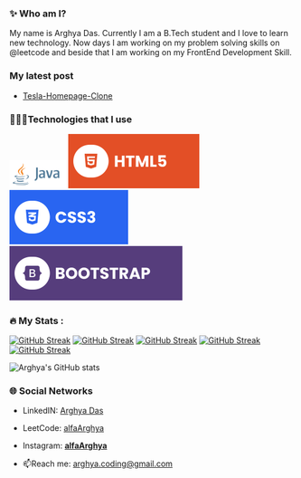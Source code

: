 ### ✨ Who am I?
My name is Arghya Das. Currently I am a B.Tech student and I love to learn new 
technology. Now days I am working on my problem solving skills on @leetcode and beside that I am working on my FrontEnd Development Skill.

### My latest post
- <a  href = "https://www.linkedin.com/posts/alfaarghya_frontend-frontenddevelopment-frontenddesign-activity-7083345311896674304-si6G?utm_source=share&utm_medium=member_desktop" target="_blank"> Tesla-Homepage-Clone </a>

### 👨🏽‍💻Technologies that I use
<div style = "disply : flex">
  <img width = "100" src = "https://github.com/alfaArghya/alfaArghya/blob/main/assets/java.png">
  <img   src = "https://github.com/alfaArghya/alfaArghya/blob/main/assets/html.svg">
  <img   src = "https://github.com/alfaArghya/alfaArghya/blob/main/assets/css.svg">
  <img  src = "https://github.com/alfaArghya/alfaArghya/blob/main/assets/bootstrap.svg">
</div>

### :fire: My Stats :
[![GitHub Streak](http://github-readme-streak-stats.herokuapp.com?user=alfaArghya&theme=holi-theme&show_icon=true)](https://git.io/streak-stats)
[![GitHub Streak](http://github-readme-streak-stats.herokuapp.com?user=alfaArghya&theme=windows-dark&show_icon=true)](https://git.io/streak-stats)
[![GitHub Streak](http://github-readme-streak-stats.herokuapp.com?user=alfaArghya&theme=github-dark-blue)](https://git.io/streak-stats)
[![GitHub Streak](http://github-readme-streak-stats.herokuapp.com?user=alfaArghya&theme=blueberry-duo)](https://git.io/streak-stats)
[![GitHub Streak](http://github-readme-streak-stats.herokuapp.com?user=alfaArghya&theme=transparent)](https://git.io/streak-stats)

![Arghya's GitHub stats](https://github-readme-stats.vercel.app/api?username=alfaArghya&theme=github_dark&show_icons=true)
  
   <!-- <picture>
  <source
    srcset="https://github-readme-stats.vercel.app/api?username=alfaArghya&show_icons=true&theme=dark"
    media="(prefers-color-scheme: dark)"
  />
  <source
    srcset="https://github-readme-stats.vercel.app/api?username=alfaArghya&show_icons=true"
    media="(prefers-color-scheme: light), (prefers-color-scheme: no-preference)"
  />
  <img src="https://github-readme-stats.vercel.app/api?username=alfaArghya&show_icons=true" />
</picture> -->
  

### 🌐 Social Networks

- LinkedIN: <a href = "https://www.linkedin.com/in/alfaarghya/" target="_blank" >Arghya Das</a>

- LeetCode: <a  href = "https://leetcode.com/alfa_arghya/" target="_blank">alfaArghya</a>

- Instagram: <a  href = "https://www.instagram.com/__alfaarghya__/" target="_blank"> __alfaArghya__ </a>

- 📫Reach me: arghya.coding@gmail.com

<!--
**alfaArghya/alfaArghya** is a ✨ _special_ ✨ repository because its `README.md` (this file) appears on your GitHub profile.

Here are some ideas to get you started:

- 🔭 I’m currently working on ...
- 🌱 I’m currently learning ...
- 👯 I’m looking to collaborate on ...
- 🤔 I’m looking for help with ...
- 💬 Ask me about ...
- 📫 How to reach me: ...
- 😄 Pronouns: ...
- ⚡ Fun fact: ...
👋
-->
